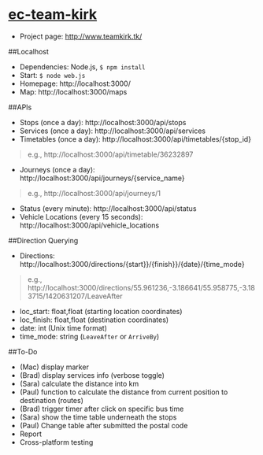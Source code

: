 [ec-team-kirk](http://www.teamkirk.tk/)
===

- Project page: http://www.teamkirk.tk/

##Localhost
- Dependencies: Node.js, `$ npm install`
- Start:  `$ node web.js`
- Homepage: http://localhost:3000/
- Map: http://localhost:3000/maps

##APIs
- Stops (once a day): http://localhost:3000/api/stops
- Services (once a day): http://localhost:3000/api/services
- Timetables (once a day): http://localhost:3000/api/timetables/{stop_id}
> e.g., http://localhost:3000/api/timetable/36232897
- Journeys (once a day): http://localhost:3000/api/journeys/{service_name}
> e.g., http://localhost:3000/api/journeys/1
- Status (every minute): http://localhost:3000/api/status
- Vehicle Locations (every 15 seconds): http://localhost:3000/api/vehicle_locations

##Direction Querying
- Directions: http://localhost:3000/directions/{start}}/{finish}}/{date}/{time_mode}
> e.g., http://localhost:3000/directions/55.961236,-3.186641/55.958775,-3.183715/1420631207/LeaveAfter
 - loc_start: float,float (starting location coordinates)
 - loc_finish: float,float (destination coordinates)
 - date: int (Unix time format)
 - time_mode: string (`LeaveAfter` or `ArriveBy`)

##To-Do
- (Mac) display marker
- (Brad) display services info (verbose toggle)
- (Sara) calculate the distance into km
- (Paul) function to calculate the distance from current position to destination (routes)
- (Brad) trigger timer after click on specific bus time 
- (Sara) show the time table underneath the stops 
- (Paul) Change table after submitted the postal code
- Report
- Cross-platform testing
